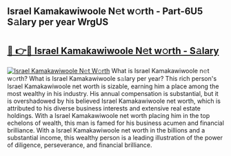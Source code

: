 ## Israel Kamakawiwoole N𝚎t w𝚘rth - Part-6U5 S𝚊lary per year WrgUS

# <h2><a href="http://gc0tld.nevu.top/?p=Israel+Kamakawiwoole">🔗 👉🔴 Israel Kamakawiwoole N𝚎t w𝚘rth - S𝚊lary</a></h2>

[![Israel Kamakawiwoole N𝚎t W𝚘rth](https://i.imgur.com/Oavwk0R.jpeg)](http://gc0tld.nevu.top/?p=Israel+Kamakawiwoole)
What is Israel Kamakawiwoole n𝚎t w𝚘rth? What is Israel Kamakawiwoole s𝚊lary per year?
This rich person's Israel Kamakawiwoole net worth is sizable, earning him a place among the most wealthy in his industry. His annual compensation is substantial, but it is overshadowed by his believed Israel Kamakawiwoole net worth, which is attributed to his diverse business interests and extensive real estate holdings. With a Israel Kamakawiwoole net worth placing him in the top echelons of wealth, this man is famed for his business acumen and financial brilliance. With a Israel Kamakawiwoole net worth in the billions and a substantial income, this wealthy person is a leading illustration of the power of diligence, perseverance, and financial brilliance.
